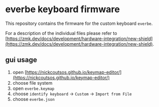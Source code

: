 # everbe keyboard firmware

This repository contains the firmware for the custom keyboard `everbe`.

For a description of the individual files please refer to
[https://zmk.dev/docs/development/hardware-integration/new-shield](https://zmk.dev/docs/development/hardware-integration/new-shield).

## gui usage

1. open [https://nickcoutsos.github.io/keymap-editor/](https://nickcoutsos.github.io/keymap-editor/)
2. choose file system
3. open `everbe.keymap`
4. choose `identify keyboard` -> `Custom` -> `Import from File`
5. choose `everbe.json`

